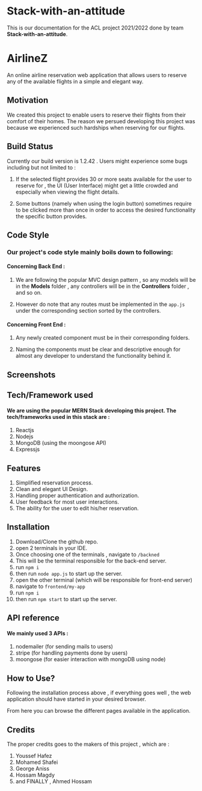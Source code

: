 # Stack-with-an-attitude


This is our documentation for the ACL project 2021/2022 done by team **Stack-with-an-attitude**.


# AirlineZ

An online airline reservation web application that allows users to reserve any of the available flights in a simple and elegant way. 

## Motivation

We created this project to enable users to reserve their flights from their comfort of their homes. The reason we persued developing this project was because we experienced such hardships when reserving for our flights.

## Build Status

Currently our build version is 1.2.42 . Users might experience some bugs including but not limited to :

1. If the selected flight provides 30 or more seats available for the user to reserve for , the UI (User Interface) might get a little crowded and especially when viewing the flight details.

2. Some buttons (namely when using the login button) sometimes require to be clicked more than once in order to access the desired functionality the specific button provides.

## Code Style

### Our project's code style mainly boils down to following:

#### Concerning Back End :

1. We are following the popular MVC design pattern , so any models will be in the **Models** folder , any controllers will be in the **Controllers** folder , and so on.

2. However do note that any routes must be implemented in the `app.js` under the corresponding section sorted by the controllers.

#### Concerning Front End :

1. Any newly created component must be in their corresponding folders.

2. Naming the components must be clear and descriptive enough for almost any developer to understand the functionality behind it. 

## Screenshots

## Tech/Framework used

#### We are using the popular MERN Stack developing this project. The tech/frameworks used in this stack are :

1. Reactjs
2. Nodejs
3. MongoDB (using the moongose API)
4. Expressjs

## Features

1. Simplified reservation process.
2. Clean and elegant UI Design.
3. Handling proper authentication and authorization.
4. User feedback for most user interactions.
5. The ability for the user to edit his/her reservation.

## Installation

1. Download/Clone the github repo.
2. open 2 terminals in your IDE.
3. Once choosing one of the terminals , navigate to `/backned`
4. This will be the terminal responsible for the back-end server.
5. run `npm i`
6. then run `node app.js` to start up the server.
7. open the other terminal (which will be responsible for front-end server)
8. navigate to `frontend/my-app`
9. run `npm i`
10. then run `npm start` to start up the server.

## API reference

#### We mainly used 3 APIs :

1. nodemailer (for sending mails to users)
2. stripe (for handling payments done by users)
3. moongose (for easier interaction with mongoDB using node)

## How to Use?

Following the installation process above , if everything goes well , the web application should have started in your desired browser.

From here you can browse the different pages available in the application.

## Credits

The proper credits goes to the makers of this project , which are :

1. Youssef Hafez
2. Mohamed Shafei
3. George Aniss
4. Hossam Magdy
5. and FINALLY , Ahmed Hossam

